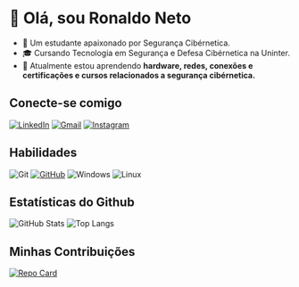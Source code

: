 # 👋 Olá, sou Ronaldo Neto 

- 🔭 Um estudante apaixonado por Segurança Cibérnetica.
- 🎓 Cursando Tecnologia em Segurança e Defesa Cibérnetica na Uninter.
- 🌱 Atualmente estou aprendendo **hardware, redes, conexões e certificações e cursos relacionados a segurança cibérnetica.**



## Conecte-se comigo

[![LinkedIn](https://img.shields.io/badge/LinkedIn-1c2d4f?style=for-the-badge&logo=linkedin&logoColor=white)](https://www.linkedin.com/in/ronaldo-neto-software-engineer/) [![Gmail](https://img.shields.io/badge/Gmail-1c2d4f?style=for-the-badge&logo=gmail&logoColor=white)](mailto:ronaldoneto227@gmail.com) [![Instagram](https://img.shields.io/badge/Instagram-1c2d4f?style=for-the-badge&logo=instagram&logoColor=white)](https://www.instagram.com/n3t0sec/)

## Habilidades

 ![Git](https://img.shields.io/badge/GIT-1c2d4f?style=for-the-badge&logo=git&logoColor=white) [![GitHub](https://img.shields.io/badge/GitHub-1c2d4f?style=for-the-badge&logo=github&logoColor=white)](https://github.com/ronaldonetto) ![Windows](https://img.shields.io/badge/Windows-1c2d4f?style=for-the-badge&logo=windows&logoColor=2CA5E0) ![Linux](https://img.shields.io/badge/Linux-1c2d4f?style=for-the-badge&logo=linux&logoColor=white)


## Estatísticas do Github

![GitHub Stats](https://github-readme-stats.vercel.app/api?username=ronaldonetto&theme=transparent&bg_color=1c2d4f&border_color=1c2d4f&show_icons=true&icon_color=ffffff&title_color=ffffff&text_color=ffffff) ![Top Langs](https://github-readme-stats-git-masterrstaa-rickstaa.vercel.app/api/top-langs/?username=ronaldonetto&layout=compact&bg_color=1c2d4f&border_color=1c2d4f&title_color=ffffff&text_color=ffffff)

## Minhas Contribuições

[![Repo Card](https://github-readme-stats.vercel.app/api/pin/?username=ronaldonetto&repo=dio-lab-open-source&bg_color=1c2d4f&border_color=1c2d4f&show_icons=true&icon_color=ffffff&title_color=ffffff&text_color=ffffff)](https://github.com/ronaldonetto/dio-lab-open-source)
